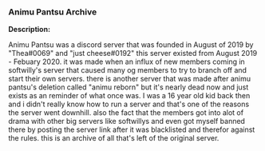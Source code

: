 ### Animu Pantsu Archive
**Description:**

Animu Pantsu was a discord server that was founded in August of 2019 by "Thea#0069" and "just cheese#0192" this server existed from August 2019 - Febuary 2020. it was made when an influx of new members coming in softwilly's server that caused many og members to try to branch off and start their own servers. there is another server that was made after animu pantsu's deletion called "animu reborn" but it's nearly dead now and just exists as an reminder of what once was. I was a 16 year old kid back then and i didn't really know how to run a server and that's one of the reasons the server went downhill. also the fact that the members got into alot of drama with other big servers like softwillys and even got myself banned there by posting the server link after it was blacklisted and therefor against the rules. this is an archive of all that's left of the original server.
